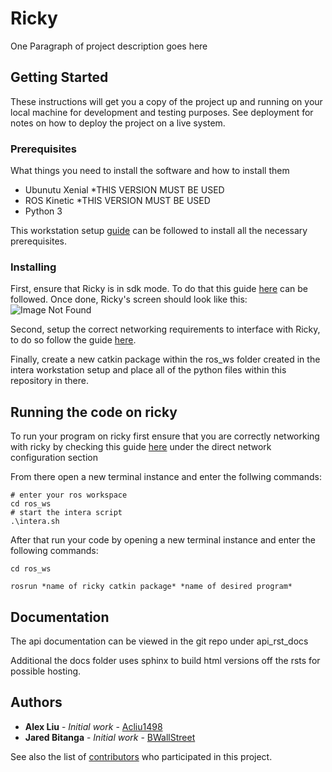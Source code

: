 # Ricky

One Paragraph of project description goes here

## Getting Started

These instructions will get you a copy of the project up and running on your local machine for development and testing purposes. See deployment for notes on how to deploy the project on a live system.

### Prerequisites

What things you need to install the software and how to install them

- Ubunutu Xenial *THIS VERSION MUST BE USED
- ROS Kinetic *THIS VERSION MUST BE USED
- Python 3

This workstation setup [guide](http://sdk.rethinkrobotics.com/intera/Workstation_Setup) can be followed to install all the necessary prerequisites.

### Installing
First, ensure that Ricky is in sdk mode. To do that this guide [here](http://sdk.rethinkrobotics.com/intera/Upgrade_Sawyer_to_Intera_SDK#Switch_Robot_from_Intera_MFG_to_SDK_Mode) can be followed.
Once done, Ricky's screen should look like this:
![Image Not Found](http://sdk.rethinkrobotics.com/intera/a/images/thumb/9/9e/Sawyer_SDK_Robot_Screen.png/400px-Sawyer_SDK_Robot_Screen.png)

Second, setup the correct networking requirements to interface with Ricky, to do so follow the guide [here](http://sdk.rethinkrobotics.com/intera/Networking).

Finally, create a new catkin package within the ros_ws folder created in the intera workstation setup and place all of the python files within this repository in there. 

## Running the code on ricky

To run your program on ricky first ensure that you are correctly networking with ricky by checking this guide [here](http://sdk.rethinkrobotics.com/intera/Networking) under the direct network configuration section

From there open a new terminal instance and enter the follwing commands:
```
# enter your ros workspace
cd ros_ws
# start the intera script
.\intera.sh
```
After that run your code by opening a new terminal instance and enter the following commands:
```
cd ros_ws

rosrun *name of ricky catkin package* *name of desired program*
```

## Documentation
The api documentation can be viewed in the git repo under api_rst_docs

Additional the docs folder uses sphinx to build html versions off the rsts for possible hosting.

## Authors

* **Alex Liu** - *Initial work* - [Acliu1498](https://github.com/Acliu1498)
* **Jared Bitanga** - *Initial work* - [BWallStreet](https://github.com/BWallStreet)

See also the list of [contributors](https://github.com/your/project/contributors) who participated in this project.

